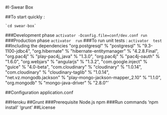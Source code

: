 #I-Swear Box


##To start quickly :

    `cd swear-box` 
###Development phase 
    `activator -Dconfig.file=conf/dev.conf run`  
###Production phase
   `activator  run`
###To run unit tests :
`activator  test`
##Including the dependencies 
  "org.postgresql" % "postgresql" % "9.3-1100-jdbc4",
  "org.hibernate" % "hibernate-entitymanager" % "4.2.8.Final",
  "org.pac4j" % "play-pac4j_java" % "1.3.0",
  "org.pac4j" % "pac4j-oauth" % "1.6.0",
  "org.webjars" % "angularjs" % "1.3.2",
  "com.google.inject" % "guice" % "4.0-beta",
  "com.cloudinary" % "cloudinary" % "1.0.14",
  "com.cloudinary" % "cloudinary-taglib" % "1.0.14",
  "net.vz.mongodb.jackson" % "play-mongo-jackson-mapper_2.10" % "1.1.0",
  "org.mongodb" % "mongo-java-driver" % "2.8.0"’

##Configuration
	application.conf

##Heroku
##Grunt
###Prerequisite
Node.js
npm
###Run commands
‘npm install’
‘grunt’
##License
